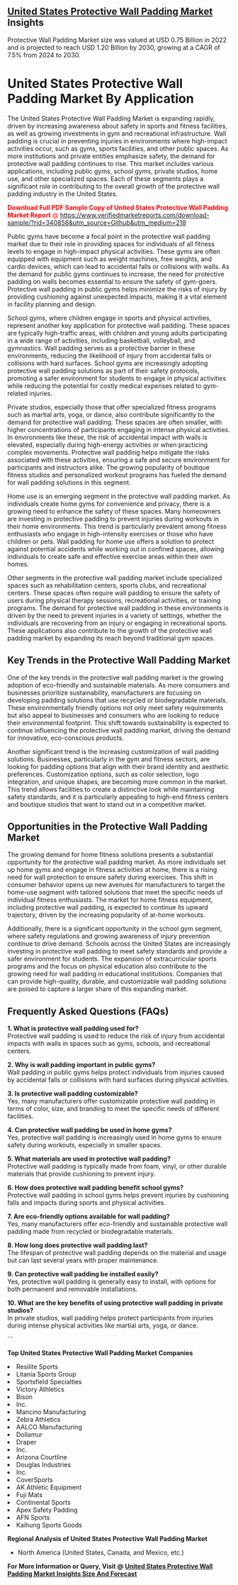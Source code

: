 <h2><a href="https://www.verifiedmarketreports.com/download-sample/?rid=340858&amp;utm_source=Github&amp;utm_medium=218" target="_blank">United States Protective Wall Padding Market</a> Insights</h2><p>Protective Wall Padding Market size was valued at USD 0.75 Billion in 2022 and is projected to reach USD 1.20 Billion by 2030, growing at a CAGR of 7.5% from 2024 to 2030.</p><p> <h1>United States Protective Wall Padding Market By Application</h1> <p>The United States Protective Wall Padding Market is expanding rapidly, driven by increasing awareness about safety in sports and fitness facilities, as well as growing investments in gym and recreational infrastructure. Wall padding is crucial in preventing injuries in environments where high-impact activities occur, such as gyms, sports facilities, and other public spaces. As more institutions and private entities emphasize safety, the demand for protective wall padding continues to rise. This market includes various applications, including public gyms, school gyms, private studios, home use, and other specialized spaces. Each of these segments plays a significant role in contributing to the overall growth of the protective wall padding industry in the United States. <p><span class=""><span style="color: #ff0000;"><strong>Download Full PDF Sample Copy of United States Protective Wall Padding Market Report</strong> @ </span><a href="https://www.verifiedmarketreports.com/download-sample/?rid=340858&amp;utm_source=Github&amp;utm_medium=218" target="_blank">https://www.verifiedmarketreports.com/download-sample/?rid=340858&amp;utm_source=Github&amp;utm_medium=218</a></span></p> <p>Public gyms have become a focal point in the protective wall padding market due to their role in providing spaces for individuals of all fitness levels to engage in high-impact physical activities. These gyms are often equipped with equipment such as weight machines, free weights, and cardio devices, which can lead to accidental falls or collisions with walls. As the demand for public gyms continues to increase, the need for protective padding on walls becomes essential to ensure the safety of gym-goers. Protective wall padding in public gyms helps minimize the risks of injury by providing cushioning against unexpected impacts, making it a vital element in facility planning and design.</p> <p>School gyms, where children engage in sports and physical activities, represent another key application for protective wall padding. These spaces are typically high-traffic areas, with children and young adults participating in a wide range of activities, including basketball, volleyball, and gymnastics. Wall padding serves as a protective barrier in these environments, reducing the likelihood of injury from accidental falls or collisions with hard surfaces. School gyms are increasingly adopting protective wall padding solutions as part of their safety protocols, promoting a safer environment for students to engage in physical activities while reducing the potential for costly medical expenses related to gym-related injuries.</p> <p>Private studios, especially those that offer specialized fitness programs such as martial arts, yoga, or dance, also contribute significantly to the demand for protective wall padding. These spaces are often smaller, with higher concentrations of participants engaging in intense physical activities. In environments like these, the risk of accidental impact with walls is elevated, especially during high-energy activities or when practicing complex movements. Protective wall padding helps mitigate the risks associated with these activities, ensuring a safe and secure environment for participants and instructors alike. The growing popularity of boutique fitness studios and personalized workout programs has fueled the demand for wall padding solutions in this segment.</p> <p>Home use is an emerging segment in the protective wall padding market. As individuals create home gyms for convenience and privacy, there is a growing need to enhance the safety of these spaces. Many homeowners are investing in protective padding to prevent injuries during workouts in their home environments. This trend is particularly prevalent among fitness enthusiasts who engage in high-intensity exercises or those who have children or pets. Wall padding for home use offers a solution to protect against potential accidents while working out in confined spaces, allowing individuals to create safe and effective exercise areas within their own homes.</p> <p>Other segments in the protective wall padding market include specialized spaces such as rehabilitation centers, sports clubs, and recreational centers. These spaces often require wall padding to ensure the safety of users during physical therapy sessions, recreational activities, or training programs. The demand for protective wall padding in these environments is driven by the need to prevent injuries in a variety of settings, whether the individuals are recovering from an injury or engaging in recreational sports. These applications also contribute to the growth of the protective wall padding market by expanding its reach beyond traditional gym spaces.</p> <h2>Key Trends in the Protective Wall Padding Market</h2> <p>One of the key trends in the protective wall padding market is the growing adoption of eco-friendly and sustainable materials. As more consumers and businesses prioritize sustainability, manufacturers are focusing on developing padding solutions that use recycled or biodegradable materials. These environmentally friendly options not only meet safety requirements but also appeal to businesses and consumers who are looking to reduce their environmental footprint. This shift towards sustainability is expected to continue influencing the protective wall padding market, driving the demand for innovative, eco-conscious products.</p> <p>Another significant trend is the increasing customization of wall padding solutions. Businesses, particularly in the gym and fitness sectors, are looking for padding options that align with their brand identity and aesthetic preferences. Customization options, such as color selection, logo integration, and unique shapes, are becoming more common in the market. This trend allows facilities to create a distinctive look while maintaining safety standards, and it is particularly appealing to high-end fitness centers and boutique studios that want to stand out in a competitive market.</p> <h2>Opportunities in the Protective Wall Padding Market</h2> <p>The growing demand for home fitness solutions presents a substantial opportunity for the protective wall padding market. As more individuals set up home gyms and engage in fitness activities at home, there is a rising need for wall protection to ensure safety during exercises. This shift in consumer behavior opens up new avenues for manufacturers to target the home-use segment with tailored solutions that meet the specific needs of individual fitness enthusiasts. The market for home fitness equipment, including protective wall padding, is expected to continue its upward trajectory, driven by the increasing popularity of at-home workouts.</p> <p>Additionally, there is a significant opportunity in the school gym segment, where safety regulations and growing awareness of injury prevention continue to drive demand. Schools across the United States are increasingly investing in protective wall padding to meet safety standards and provide a safer environment for students. The expansion of extracurricular sports programs and the focus on physical education also contribute to the growing need for wall padding in educational institutions. Companies that can provide high-quality, durable, and customizable wall padding solutions are poised to capture a larger share of this expanding market.</p> <h2>Frequently Asked Questions (FAQs)</h2> <p><strong>1. What is protective wall padding used for?</strong><br>Protective wall padding is used to reduce the risk of injury from accidental impacts with walls in spaces such as gyms, schools, and recreational centers.</p> <p><strong>2. Why is wall padding important in public gyms?</strong><br>Wall padding in public gyms helps protect individuals from injuries caused by accidental falls or collisions with hard surfaces during physical activities.</p> <p><strong>3. Is protective wall padding customizable?</strong><br>Yes, many manufacturers offer customizable protective wall padding in terms of color, size, and branding to meet the specific needs of different facilities.</p> <p><strong>4. Can protective wall padding be used in home gyms?</strong><br>Yes, protective wall padding is increasingly used in home gyms to ensure safety during workouts, especially in smaller spaces.</p> <p><strong>5. What materials are used in protective wall padding?</strong><br>Protective wall padding is typically made from foam, vinyl, or other durable materials that provide cushioning to prevent injury.</p> <p><strong>6. How does protective wall padding benefit school gyms?</strong><br>Protective wall padding in school gyms helps prevent injuries by cushioning falls and impacts during sports and physical activities.</p> <p><strong>7. Are eco-friendly options available for wall padding?</strong><br>Yes, many manufacturers offer eco-friendly and sustainable protective wall padding made from recycled or biodegradable materials.</p> <p><strong>8. How long does protective wall padding last?</strong><br>The lifespan of protective wall padding depends on the material and usage but can last several years with proper maintenance.</p> <p><strong>9. Can protective wall padding be installed easily?</strong><br>Yes, protective wall padding is generally easy to install, with options for both permanent and removable installations.</p> <p><strong>10. What are the key benefits of using protective wall padding in private studios?</strong><br>In private studios, wall padding helps protect participants from injuries during intense physical activities like martial arts, yoga, or dance.</p> ```</p><p><strong>Top United States Protective Wall Padding Market Companies</strong></p><div data-test-id=""><p><li>Resilite Sports</li><li> Litania Sports Group</li><li> Sportsfield Specialties</li><li> Victory Athletics</li><li> Bison</li><li> Inc.</li><li> Mancino Manufacturing</li><li> Zebra Athletics</li><li> AALCO Manufacturing</li><li> Dollamur</li><li> Draper</li><li> Inc.</li><li> Arizona Courtline</li><li> Douglas Industries</li><li> Inc.</li><li> CoverSports</li><li> AK Athletic Equipment</li><li> Fuji Mats</li><li> Continental Sports</li><li> Apex Safety Padding</li><li> AFN Sports</li><li> Kaihung Sports Goods</li></p><div><strong>Regional Analysis of&nbsp;United States Protective Wall Padding Market</strong></div><ul><li dir="ltr"><p dir="ltr">North America&nbsp;(United States, Canada, and Mexico, etc.)</p></li></ul><p><strong>For More Information or Query, Visit @&nbsp;</strong><strong><a href="https://www.verifiedmarketreports.com/product/protective-wall-padding-market/?utm_source=Github&amp;utm_medium=218" target="_blank">United States Protective Wall Padding Market Insights Size And Forecast</a></strong></p></div>
